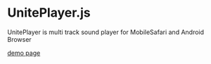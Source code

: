 UnitePlayer.js
==============

UnitePlayer is multi track sound player for MobileSafari and Android Browser

[demo page](http://uupaa.github.com/UnitePlayer.js/)
